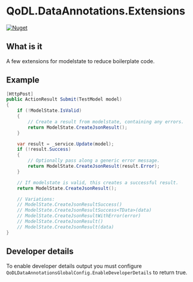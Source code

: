 # QoDL.DataAnnotations.Extensions

[![Nuget](https://img.shields.io/nuget/v/QoDL.DataAnnotations.Extensions?label=HealthCheckQoDL.DataAnnotations.Extensions&logo=nuget)](https://www.nuget.org/packages/QoDL.DataAnnotations.Extensions)

## What is it

A few extensions for modelstate to reduce boilerplate code.

## Example

```csharp
[HttpPost]
public ActionResult Submit(TestModel model)
{
    if (!ModelState.IsValid)
    {
        // Create a result from modelstate, containing any errors.
        return ModelState.CreateJsonResult();
    }

    var result = _service.Update(model);
    if (!result.Success)
    {
        // Optionally pass along a generic error message.
        return ModelState.CreateJsonResult(result.Error);
    }

    // If modelstate is valid, this creates a successful result.
    return ModelState.CreateJsonResult();

    // Variations:
    // ModelState.CreateJsonResultSuccess()
    // ModelState.CreateJsonResultSuccess<TData>(data)
    // ModelState.CreateJsonResultWithError(error)
    // ModelState.CreateJsonResult()
    // ModelState.CreateJsonResult(data)
}
```

## Developer details

To enable developer details output you must configure `QoDLDataAnnotationsGlobalConfig.EnableDeveloperDetails` to return true.
